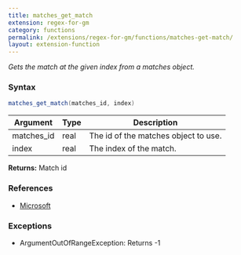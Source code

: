 ```yaml
---
title: matches_get_match
extension: regex-for-gm
category: functions
permalink: /extensions/regex-for-gm/functions/matches-get-match/
layout: extension-function
---
```


_Gets the match at the given index from a matches object._

### Syntax ###
```cs
matches_get_match(matches_id, index)
```

| Argument | Type | Description |
| --- | --- | --- |
| matches_id | real | The id of the matches object to use. |
| index | real | The index of the match. |

**Returns:** Match id

### References ###

* [Microsoft](https://docs.microsoft.com/en-us/dotnet/api/system.text.regularexpressions.matchcollection.item?view=netframework-4.7#System_Text_RegularExpressions_MatchCollection_Item_System_Int32_)

### Exceptions ###

* ArgumentOutOfRangeException: Returns -1

